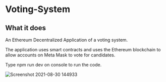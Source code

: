 # Voting-System

## What it does
An Ethereum Decentralized Application of a voting system. 

The application uses smart contracts and uses the Ethereum blockchain to allow accounts on Meta Mask to vote for candidates.

Type npm run dev on console to run the code.

![Screenshot 2021-08-30 144933](https://user-images.githubusercontent.com/60553787/131410146-90990295-6619-48fe-935e-d5e4f2df633b.png)


